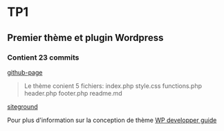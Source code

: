 # TP1 
## Premier thème et plugin  Wordpress
### Contient 23 commits

[github-page](https://github.com/LaetiJSTE/31w/tree/tp1/theme-31w-exer1)
> Le thème conient 5 fichiers:
index.php
style.css
functions.php
header.php
footer.php
readme.md

[siteground](http://eddym96.sg-host.com/)

Pour plus d'information sur la conception de thème
[WP developper guide](https://developper.wordpress.org/theme)